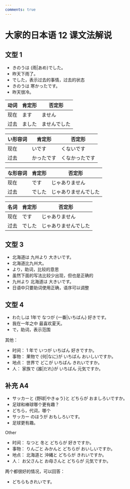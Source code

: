 ```yaml
---
comments: true
---
```


# 大家的日本语 12 课文法解说

## 文型 1

- きのうは {雨|あめ}でした。
- 昨天下雨了。
- でした，表示过去的事情，过去的状态
- きのうは 寒かったです。
- 昨天很冷。

| 动词  | 肯定形 | 否定形    |
|-----|-----|--------|
| 现在  | ます  | ません    |
| 过去  | ました | ませんでした |


| い形容词 | 肯定形   | 否定形     |
|------|-------|---------|
| 现在   | いです   | くないです   |
| 过去   | かったです | くなかったです |


| な形容词 | 肯定形 | 否定形        |
|------|-----|------------|
| 现在   | です  | じゃありません    |
| 过去   | でした | じゃありませんでした |

| 名词  | 肯定形 | 否定形        |
|-----|-----|------------|
| 现在  | です  | じゃありません    |
| 过去  | でした | じゃありませんでした |

## 文型 3

- 北海道は 九州より 大きいです。
- 北海道比九州大。
- より，助词，比较的意思
- 虽然下面的写法比较少出现，但也是正确的
- 九州より 北海道は 大きいです。
- 日语中只要助词使用正确，语序可以调整

## 文型 4

- わたしは 1年で なつが {一番|いちばん} 好きです。
- 我在一年之中 最喜欢夏天。
- で，助词，表示范围

其他：

- 时间： 1 年で いつが いちばん 好きですか。
- 事物： 果物で {何|なに}が いちばん おいしいですか。
- 地点： 世界で どこが いちばん きれいですか。
- 人： 家族で {誰|だれ}が いちばん 元気ですか。

## 补充 A4

- サッカーと {野球|やきゅう}と どちらが おましろいですか。
- 足球和棒球哪个更有趣？
- どちら，代词，哪个
- サッカー のほうが おもしろいです。
- 足球更有趣。

Other

- 时间： なつと 冬と どちらが 好きですか。
- 事物： りんごと みかんと どちらが おいしいですか。
- 地点： 北海道と 沖縄と どちらが きれいですか。
- 人： お父さんと お母さんと どちらが 元気ですか。

两个都很好的情况，可以回答：

- どちらもきれいです。


